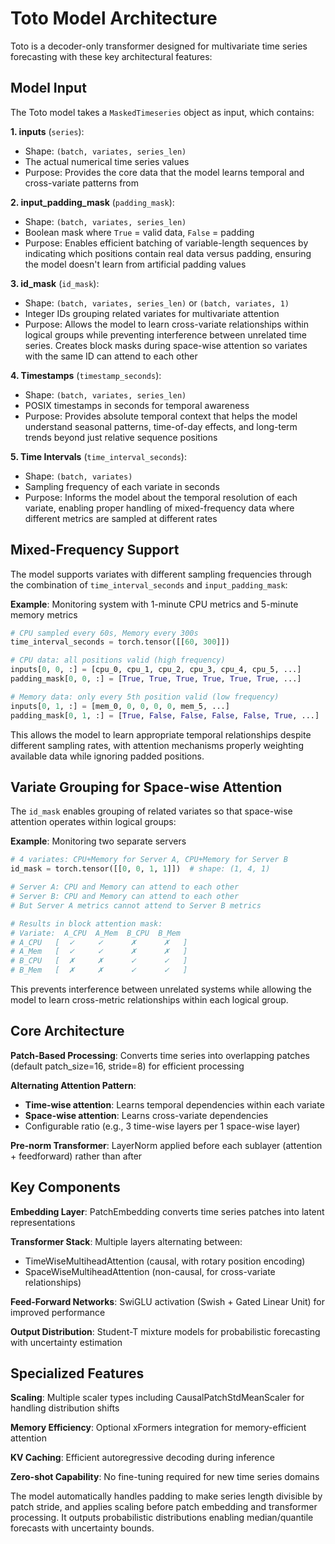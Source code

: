 # Toto Model Architecture

Toto is a decoder-only transformer designed for multivariate time series forecasting with these key architectural features:

## Model Input

The Toto model takes a `MaskedTimeseries` object as input, which contains:

**1. inputs** (`series`):
- Shape: `(batch, variates, series_len)`  
- The actual numerical time series values
- Purpose: Provides the core data that the model learns temporal and cross-variate patterns from

**2. input_padding_mask** (`padding_mask`):
- Shape: `(batch, variates, series_len)`
- Boolean mask where `True` = valid data, `False` = padding
- Purpose: Enables efficient batching of variable-length sequences by indicating which positions contain real data versus padding, ensuring the model doesn't learn from artificial padding values

**3. id_mask** (`id_mask`):
- Shape: `(batch, variates, series_len)` or `(batch, variates, 1)`
- Integer IDs grouping related variates for multivariate attention
- Purpose: Allows the model to learn cross-variate relationships within logical groups while preventing interference between unrelated time series. Creates block masks during space-wise attention so variates with the same ID can attend to each other

**4. Timestamps** (`timestamp_seconds`):
- Shape: `(batch, variates, series_len)`
- POSIX timestamps in seconds for temporal awareness
- Purpose: Provides absolute temporal context that helps the model understand seasonal patterns, time-of-day effects, and long-term trends beyond just relative sequence positions

**5. Time Intervals** (`time_interval_seconds`):
- Shape: `(batch, variates)`
- Sampling frequency of each variate in seconds
- Purpose: Informs the model about the temporal resolution of each variate, enabling proper handling of mixed-frequency data where different metrics are sampled at different rates

## Mixed-Frequency Support

The model supports variates with different sampling frequencies through the combination of `time_interval_seconds` and `input_padding_mask`:

**Example**: Monitoring system with 1-minute CPU metrics and 5-minute memory metrics
```python
# CPU sampled every 60s, Memory every 300s
time_interval_seconds = torch.tensor([[60, 300]])

# CPU data: all positions valid (high frequency)
inputs[0, 0, :] = [cpu_0, cpu_1, cpu_2, cpu_3, cpu_4, cpu_5, ...]
padding_mask[0, 0, :] = [True, True, True, True, True, True, ...]

# Memory data: only every 5th position valid (low frequency)  
inputs[0, 1, :] = [mem_0, 0, 0, 0, 0, mem_5, ...]
padding_mask[0, 1, :] = [True, False, False, False, False, True, ...]
```

This allows the model to learn appropriate temporal relationships despite different sampling rates, with attention mechanisms properly weighting available data while ignoring padded positions.

## Variate Grouping for Space-wise Attention

The `id_mask` enables grouping of related variates so that space-wise attention operates within logical groups:

**Example**: Monitoring two separate servers
```python
# 4 variates: CPU+Memory for Server A, CPU+Memory for Server B
id_mask = torch.tensor([[0, 0, 1, 1]])  # shape: (1, 4, 1)

# Server A: CPU and Memory can attend to each other
# Server B: CPU and Memory can attend to each other  
# But Server A metrics cannot attend to Server B metrics

# Results in block attention mask:
# Variate:  A_CPU  A_Mem  B_CPU  B_Mem
# A_CPU   [  ✓     ✓      ✗      ✗   ]
# A_Mem   [  ✓     ✓      ✗      ✗   ] 
# B_CPU   [  ✗     ✗      ✓      ✓   ]
# B_Mem   [  ✗     ✗      ✓      ✓   ]
```

This prevents interference between unrelated systems while allowing the model to learn cross-metric relationships within each logical group.

## Core Architecture

**Patch-Based Processing**: Converts time series into overlapping patches (default patch_size=16, stride=8) for efficient processing

**Alternating Attention Pattern**: 
- **Time-wise attention**: Learns temporal dependencies within each variate
- **Space-wise attention**: Learns cross-variate dependencies
- Configurable ratio (e.g., 3 time-wise layers per 1 space-wise layer)

**Pre-norm Transformer**: LayerNorm applied before each sublayer (attention + feedforward) rather than after

## Key Components

**Embedding Layer**: PatchEmbedding converts time series patches into latent representations

**Transformer Stack**: Multiple layers alternating between:
- TimeWiseMultiheadAttention (causal, with rotary position encoding)  
- SpaceWiseMultiheadAttention (non-causal, for cross-variate relationships)

**Feed-Forward Networks**: SwiGLU activation (Swish + Gated Linear Unit) for improved performance

**Output Distribution**: Student-T mixture models for probabilistic forecasting with uncertainty estimation

## Specialized Features

**Scaling**: Multiple scaler types including CausalPatchStdMeanScaler for handling distribution shifts

**Memory Efficiency**: Optional xFormers integration for memory-efficient attention

**KV Caching**: Efficient autoregressive decoding during inference

**Zero-shot Capability**: No fine-tuning required for new time series domains

The model automatically handles padding to make series length divisible by patch stride, and applies scaling before patch embedding and transformer processing. It outputs probabilistic distributions enabling median/quantile forecasts with uncertainty bounds.